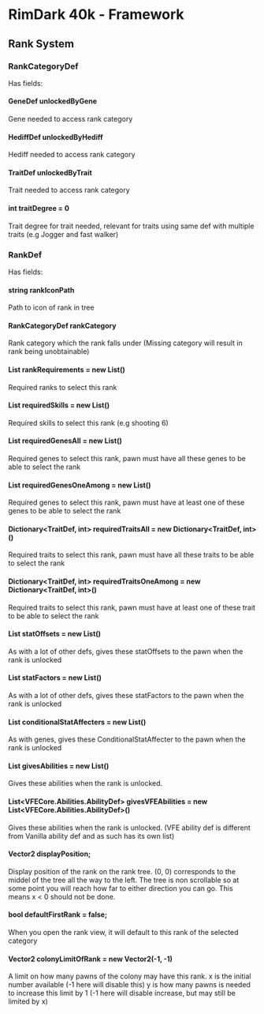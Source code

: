 # RimDark 40k - Framework

## Rank System



### RankCategoryDef

Has fields:

#### GeneDef unlockedByGene
Gene needed to access rank category

#### HediffDef unlockedByHediff
Hediff needed to access rank category

#### TraitDef unlockedByTrait
Trait needed to access rank category

#### int traitDegree = 0
Trait degree for trait needed, relevant for traits using same def with multiple traits (e.g Jogger and fast walker)

### RankDef

Has fields:

#### string rankIconPath
Path to icon of rank in tree
        
#### RankCategoryDef rankCategory
Rank category which the rank falls under (Missing category will result in rank being unobtainable)

#### List<RankDef> rankRequirements = new List<RankDef>()
Required ranks to select this rank

#### List<Aptitude> requiredSkills = new List<Aptitude>()
Required skills to select this rank (e.g shooting 6)

#### List<GeneDef> requiredGenesAll = new List<GeneDef>()
Required genes to select this rank, pawn must have all these genes to be able to select the rank
        
#### List<GeneDef> requiredGenesOneAmong = new List<GeneDef>()
Required genes to select this rank, pawn must have at least one of these genes to be able to select the rank

#### Dictionary<TraitDef, int> requiredTraitsAll = new Dictionary<TraitDef, int>()
Required traits to select this rank, pawn must have all these traits to be able to select the rank
        
#### Dictionary<TraitDef, int> requiredTraitsOneAmong = new Dictionary<TraitDef, int>()
Required traits to select this rank, pawn must have at least one of these trait to be able to select the rank

#### List<StatModifier> statOffsets = new List<StatModifier>()
As with a lot of other defs, gives these statOffsets to the pawn when the rank is unlocked

#### List<StatModifier> statFactors = new List<StatModifier>()
As with a lot of other defs, gives these statFactors to the pawn when the rank is unlocked

#### List<ConditionalStatAffecter> conditionalStatAffecters = new List<ConditionalStatAffecter>()
As with genes, gives these ConditionalStatAffecter to the pawn when the rank is unlocked
        
#### List<AbilityDef> givesAbilities = new List<AbilityDef>()
Gives these abilities when the rank is unlocked.

#### List<VFECore.Abilities.AbilityDef> givesVFEAbilities = new List<VFECore.Abilities.AbilityDef>()
Gives these abilities when the rank is unlocked. (VFE ability def is different from Vanilla ability def and as such has its own list)

#### Vector2 displayPosition;
Display position of the rank on the rank tree. (0, 0) corresponds to the middel of the tree all the way to the left. The tree is non scrollable so at some point
you will reach how far to either direction you can go. This means x < 0 should not be done.

#### bool defaultFirstRank = false;
When you open the rank view, it will default to this rank of the selected category

#### Vector2 colonyLimitOfRank = new Vector2(-1, -1)
A limit on how many pawns of the colony may have this rank.
x is the initial number available (-1 here will disable this)
y is how many pawns is needed to increase this limit by 1 (-1 here will disable increase, but may still be limited by x)